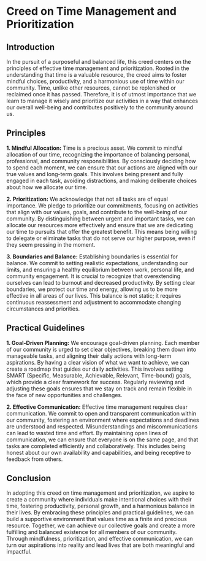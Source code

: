 # Creed on Time Management and Prioritization

## Introduction

In the pursuit of a purposeful and balanced life, this creed centers on the principles of effective time management and prioritization. Rooted in the understanding that time is a valuable resource, the creed aims to foster mindful choices, productivity, and a harmonious use of time within our community. Time, unlike other resources, cannot be replenished or reclaimed once it has passed. Therefore, it is of utmost importance that we learn to manage it wisely and prioritize our activities in a way that enhances our overall well-being and contributes positively to the community around us.

## Principles

**1. Mindful Allocation:** Time is a precious asset. We commit to mindful allocation of our time, recognizing the importance of balancing personal, professional, and community responsibilities. By consciously deciding how to spend each moment, we can ensure that our actions are aligned with our true values and long-term goals. This involves being present and fully engaged in each task, avoiding distractions, and making deliberate choices about how we allocate our time.

**2. Prioritization:** We acknowledge that not all tasks are of equal importance. We pledge to prioritize our commitments, focusing on activities that align with our values, goals, and contribute to the well-being of our community. By distinguishing between urgent and important tasks, we can allocate our resources more effectively and ensure that we are dedicating our time to pursuits that offer the greatest benefit. This means being willing to delegate or eliminate tasks that do not serve our higher purpose, even if they seem pressing in the moment.

**3. Boundaries and Balance:** Establishing boundaries is essential for balance. We commit to setting realistic expectations, understanding our limits, and ensuring a healthy equilibrium between work, personal life, and community engagement. It is crucial to recognize that overextending ourselves can lead to burnout and decreased productivity. By setting clear boundaries, we protect our time and energy, allowing us to be more effective in all areas of our lives. This balance is not static; it requires continuous reassessment and adjustment to accommodate changing circumstances and priorities.

## Practical Guidelines

**1. Goal-Driven Planning:** We encourage goal-driven planning. Each member of our community is urged to set clear objectives, breaking them down into manageable tasks, and aligning their daily actions with long-term aspirations. By having a clear vision of what we want to achieve, we can create a roadmap that guides our daily activities. This involves setting SMART (Specific, Measurable, Achievable, Relevant, Time-bound) goals, which provide a clear framework for success. Regularly reviewing and adjusting these goals ensures that we stay on track and remain flexible in the face of new opportunities and challenges.

**2. Effective Communication:** Effective time management requires clear communication. We commit to open and transparent communication within our community, fostering an environment where expectations and deadlines are understood and respected. Misunderstandings and miscommunications can lead to wasted time and effort. By maintaining open lines of communication, we can ensure that everyone is on the same page, and that tasks are completed efficiently and collaboratively. This includes being honest about our own availability and capabilities, and being receptive to feedback from others.

## Conclusion

In adopting this creed on time management and prioritization, we aspire to create a community where individuals make intentional choices with their time, fostering productivity, personal growth, and a harmonious balance in their lives. By embracing these principles and practical guidelines, we can build a supportive environment that values time as a finite and precious resource. Together, we can achieve our collective goals and create a more fulfilling and balanced existence for all members of our community. Through mindfulness, prioritization, and effective communication, we can turn our aspirations into reality and lead lives that are both meaningful and impactful.
